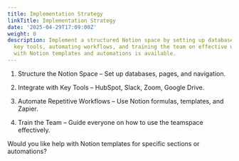 ```yaml
---
title: Implementation Strategy
linkTitle: Implementation Strategy
date: '2025-04-29T17:09:00Z'
weight: 0
description: Implement a structured Notion space by setting up databases, integrating
  key tools, automating workflows, and training the team on effective usage. Assistance
  with Notion templates and automations is available.
---
```



1. Structure the Notion Space – Set up databases, pages, and navigation.

1. Integrate with Key Tools – HubSpot, Slack, Zoom, Google Drive.

1. Automate Repetitive Workflows – Use Notion formulas, templates, and Zapier.

1. Train the Team – Guide everyone on how to use the teamspace effectively.

Would you like help with Notion templates for specific sections or automations?